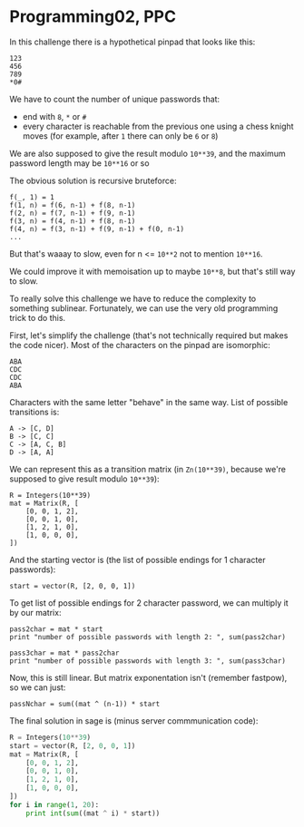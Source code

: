 # Programming02, PPC

In this challenge there is a hypothetical pinpad that looks like this:

```
123
456
789
*0#
```

We have to count the number of unique passwords that:
 - end with `8`, `*` or `#`
 - every character is reachable from the previous one using a chess knight moves (for example, after `1` there can only be `6` or `8`)

We are also supposed to give the result modulo `10**39`, and the maximum password length may be `10**16` or so

The obvious solution is recursive bruteforce:

```
f(_, 1) = 1
f(1, n) = f(6, n-1) + f(8, n-1)
f(2, n) = f(7, n-1) + f(9, n-1)
f(3, n) = f(4, n-1) + f(8, n-1)
f(4, n) = f(3, n-1) + f(9, n-1) + f(0, n-1)
...
```

But that's waaay to slow, even for n <= `10**2` not to mention `10**16`.

We could improve it with memoisation up to maybe `10**8`, but that's still way to slow.

To really solve this challenge we have to reduce the complexity to something sublinear.
Fortunately, we can use the very old programming trick to do this.

First, let's simplify the challenge (that's not technically required but makes the code nicer).
Most of the characters on the pinpad are isomorphic:

```
ABA
CDC
CDC
ABA
```

Characters with the same letter "behave" in the same way. List of possible transitions is:

```
A -> [C, D]
B -> [C, C]
C -> [A, C, B]
D -> [A, A]
```

We can represent this as a transition matrix (in `Zn(10**39)`, because we're supposed to give result modulo `10**39`):

```
R = Integers(10**39)
mat = Matrix(R, [
    [0, 0, 1, 2],
    [0, 0, 1, 0],
    [1, 2, 1, 0],
    [1, 0, 0, 0],
])
```

And the starting vector is (the list of possible endings for 1 character passwords):

```
start = vector(R, [2, 0, 0, 1])
```

To get list of possible endings for 2 character password, we can multiply it by our matrix:

```
pass2char = mat * start
print "number of possible passwords with length 2: ", sum(pass2char)

pass3char = mat * pass2char
print "number of possible passwords with length 3: ", sum(pass3char)
```

Now, this is still linear. But matrix exponentation isn't (remember fastpow), so we can just:

```
passNchar = sum((mat ^ (n-1)) * start
```

The final solution in sage is (minus server commmunication code):

```python
R = Integers(10**39)
start = vector(R, [2, 0, 0, 1])
mat = Matrix(R, [
    [0, 0, 1, 2],
    [0, 0, 1, 0],
    [1, 2, 1, 0],
    [1, 0, 0, 0],
])
for i in range(1, 20):
    print int(sum((mat ^ i) * start))
```
